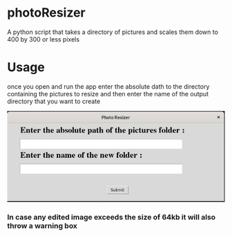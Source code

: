 # photoResizer
A python script that takes a directory of pictures and scales them down to 400 by 300 or less pixels  
  
# Usage  
once you open and run the app enter the absolute dath to the directory containing the pictures to resize and then enter the name of the output directory that you want to create  

![Alt text](photoresizer.png?raw=true "Title")  
  
### In case any edited image exceeds the size of 64kb it will also throw a warning box
